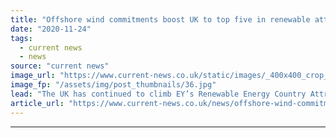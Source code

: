 ```yaml
---
title: "Offshore wind commitments boost UK to top five in renewable attractiveness"
date: "2020-11-24"
tags: 
  - current news
  - news
source: "current news"
image_url: "https://www.current-news.co.uk/static/images/_400x400_crop_center-center/Offshore_Wind_--_Getty.jpg"
image_fp: "/assets/img/post_thumbnails/36.jpg"
lead: "​The UK has continued to climb EY’s Renewable Energy Country Attractiveness Index (RECAI), jumping up one place to fifth.."
article_url: "https://www.current-news.co.uk/news/offshore-wind-commitments-boost-uk-to-top-five-in-renewable-attractiveness?utm_source=rss-feeds&utm_medium=rss&utm_campaign=rss"
---
```


---
